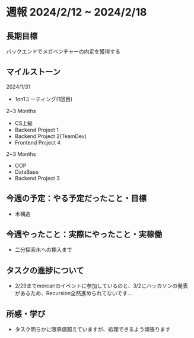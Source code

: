 # 週報 2024/2/12 ~ 2024/2/18
## 長期目標
バックエンドでメガベンチャーの内定を獲得する
## マイルストーン
2024/1/31
- 1on1ミーティング(1回目)

2~3 Months
- CS上級
- Backend Project 1
- Backend Project 2(TeamDev)
- Frontend Project 4

2~3 Months
- OOP
- DataBase
- Backend Project 3
## 今週の予定：やる予定だったこと・目標
- 木構造
## 今週やったこと：実際にやったこと・実稼働
- 二分探索木への挿入まで
## タスクの進捗について
- 2/29までmercariのイベントに参加しているのと、3/2にハッカソンの発表があるため、Recursion全然進められてないです...
## 所感・学び
- タスク明らかに限界値超えていますが、処理できるよう頑張ります
